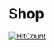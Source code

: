 # Shop
[![HitCount](http://hits.dwyl.com/teklithuania/Shop.svg)](http://hits.dwyl.com/undefinedCudaCore/Shop)
